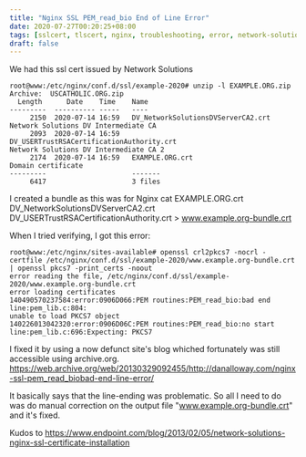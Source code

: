 ```yaml
---
title: "Nginx SSL PEM_read_bio End of Line Error"
date: 2020-07-27T00:20:25+08:00
tags: [sslcert, tlscert, nginx, troubleshooting, error, network-solutions, network-solutions-cert ]
draft: false
---
```


We had this ssl cert issued by Network Solutions
```
root@www:/etc/nginx/conf.d/ssl/example-2020# unzip -l EXAMPLE.ORG.zip
Archive:  USCATHOLIC.ORG.zip
  Length      Date    Time    Name
---------  ---------- -----   ----
     2150  2020-07-14 16:59   DV_NetworkSolutionsDVServerCA2.crt
Network Solutions DV Intermediate CA
     2093  2020-07-14 16:59   DV_USERTrustRSACertificationAuthority.crt
Network Solutions DV Intermediate CA 2
     2174  2020-07-14 16:59   EXAMPLE.ORG.crt
Domain certificate
---------                     -------
     6417                     3 files
```

I created a bundle as this was for Nginx
cat EXAMPLE.ORG.crt DV_NetworkSolutionsDVServerCA2.crt DV_USERTrustRSACertificationAuthority.crt  > www.example.org-bundle.crt


When I tried verifying, I got this error:
```
root@www:/etc/nginx/sites-available# openssl crl2pkcs7 -nocrl -certfile /etc/nginx/conf.d/ssl/example-2020/www.example.org-bundle.crt | openssl pkcs7 -print_certs -noout
error reading the file, /etc/nginx/conf.d/ssl/example-2020/www.example.org-bundle.crt
error loading certificates
140490570237584:error:0906D066:PEM routines:PEM_read_bio:bad end line:pem_lib.c:804:
unable to load PKCS7 object
140226013042320:error:0906D06C:PEM routines:PEM_read_bio:no start line:pem_lib.c:696:Expecting: PKCS7
```

I fixed it by using a now defunct site's blog whiched fortunately was still accessible using archive.org.
https://web.archive.org/web/20130329092455/http://danalloway.com/nginx-ssl-pem_read_biobad-end-line-error/

It basically says that the line-ending was problematic. So all I need to do was do manual correction on the output file "www.example.org-bundle.crt"
and it's fixed.

Kudos to https://www.endpoint.com/blog/2013/02/05/network-solutions-nginx-ssl-certificate-installation
